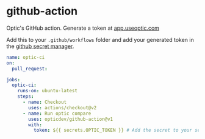# github-action
Optic's GitHub action. Generate a token at [app.useoptic.com](https://app.useoptic.com)

Add this to your `.github/workflows` folder and add your generated token in the [github secret manager](https://docs.github.com/en/actions/security-guides/encrypted-secrets#creating-encrypted-secrets-for-a-repository).

```yml
name: optic-ci
on:
  pull_request:

jobs:
  optic-ci:
    runs-on: ubuntu-latest
    steps:
      - name: Checkout
        uses: actions/checkout@v2
      - name: Run optic compare
        uses: opticdev/github-action@v1
        with:
          token: ${{ secrets.OPTIC_TOKEN }} # Add the secret to your secret manager
```
